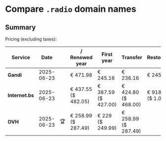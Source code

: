 # Compare `.radio` domain names

## Summary

Pricing (excluding taxes):

| Service | Date |  | / Renewed year | First year | Transfer | Restoration |
|--|--|--|--|--|--|--|
| **Gandi** | 2025-06-23 |  | € 471.98 | € 245.16 | € 236.16 | € 245.15 |
| **Internet.bs** | 2025-06-23 |  | € 437.55<br>($ 482.05) | € 387.59<br>($ 427.00) | € 424.80<br>($ 468.00) | € 918.65<br>($ 1.012) |
| **OVH** | 2025-06-23 | 🏆 | € 258.99<br>($ 287.49) | € 229<br>($ 249.99) | € 258.99<br>($ 287.49) |  |

